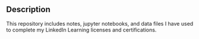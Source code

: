 ## Description
This repository includes notes, jupyter notebooks, and data files I have used to complete my LinkedIn Learning licenses and certifications. 
